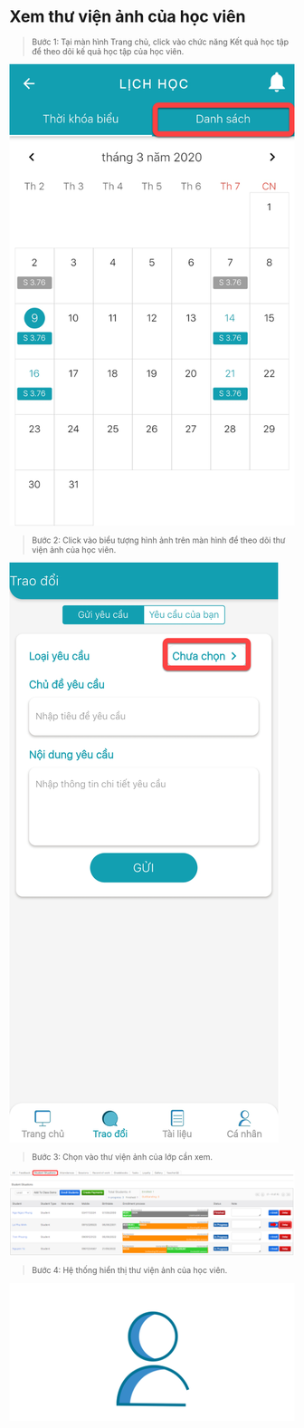 # Xem thư viện ảnh của học viên

> Bước 1: Tại màn hình Trang chủ, click vào chức năng Kết quả học tập để theo dõi kế quả học tập của học viên.

![](../.gitbook/assets/image%20%2822%29.png)

> Bước 2: Click vào biểu tượng hình ảnh trên màn hình để theo dõi thư viện ảnh của học viên.

![](../.gitbook/assets/image%20%2820%29.png)

> Bước 3: Chọn vào thư viện ảnh của lớp cần xem.

![](../.gitbook/assets/image%20%2862%29.png)

> Bước 4: Hệ thống hiển thị thư viện ảnh của học viên.

![](../.gitbook/assets/image%20%2864%29.png)

